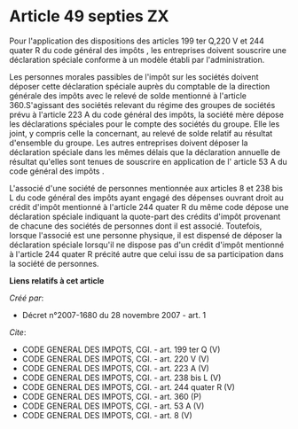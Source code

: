 # Article 49 septies ZX

Pour l'application des dispositions des articles 199 ter Q,220 V et 244 quater R du code général des impôts , les entreprises
doivent souscrire une déclaration spéciale conforme à un modèle établi par l'administration. 

Les personnes morales passibles de l'impôt sur les sociétés doivent déposer cette déclaration spéciale auprès du comptable de
la direction générale des impôts avec le relevé de solde mentionné à l'article 360.S'agissant des sociétés relevant du régime
des groupes de sociétés prévu à l'article 223 A du code général des impôts, la société mère dépose les déclarations spéciales
pour le compte des sociétés du groupe. Elle les joint, y compris celle la concernant, au relevé de solde relatif au résultat
d'ensemble du groupe. Les autres entreprises doivent déposer la déclaration spéciale dans les mêmes délais que la déclaration
annuelle de résultat qu'elles sont tenues de souscrire en application de l' article 53 A du code général des impôts .

L'associé d'une société de personnes mentionnée aux articles 8 et 238 bis L du code général des impôts ayant engagé des
dépenses ouvrant droit au crédit d'impôt mentionné à l'article 244 quater R du même code dépose une déclaration spéciale
indiquant la quote-part des crédits d'impôt provenant de chacune des sociétés de personnes dont il est associé. Toutefois,
lorsque l'associé est une personne physique, il est dispensé de déposer la déclaration spéciale lorsqu'il ne dispose pas d'un
crédit d'impôt mentionné à l'article 244 quater R précité autre que celui issu de sa participation dans la société de
personnes.

**Liens relatifs à cet article**

_Créé par_:

  - Décret n°2007-1680 du 28 novembre 2007 - art. 1

_Cite_:

  - CODE GENERAL DES IMPOTS, CGI. - art. 199 ter Q (V)
  - CODE GENERAL DES IMPOTS, CGI. - art. 220 V (V)
  - CODE GENERAL DES IMPOTS, CGI. - art. 223 A (V)
  - CODE GENERAL DES IMPOTS, CGI. - art. 238 bis L (V)
  - CODE GENERAL DES IMPOTS, CGI. - art. 244 quater R (V)
  - CODE GENERAL DES IMPOTS, CGI. - art. 360 (P)
  - CODE GENERAL DES IMPOTS, CGI. - art. 53 A (V)
  - CODE GENERAL DES IMPOTS, CGI. - art. 8 (V)
